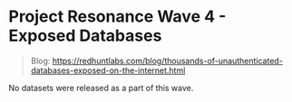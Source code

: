 # Project Resonance Wave 4 - Exposed Databases

> Blog: https://redhuntlabs.com/blog/thousands-of-unauthenticated-databases-exposed-on-the-internet.html

No datasets were released as a part of this wave.

